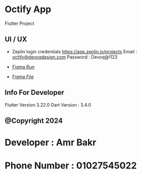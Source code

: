 # Octify App
Flutter Project

## UI / UX
- Zeplin login credentials
  https://app.zeplin.io/projects
  Email : octify@devoqdesign.com
  Password : Devoq@!123

- [Figma Run](https://www.figma.com/proto/L1hbwQ4fxhQ93XGasEaEYS/Owliby-App?node-id=257-1415&t=R3LkWVMyp7XDnSHr-8&scaling=scale-down&content-scaling=fixed&page-id=0%3A1&starting-point-node-id=257%3A1415&hide-ui=1)
- [Figma File](https://www.figma.com/design/L1hbwQ4fxhQ93XGasEaEYS/Owliby-App?node-id=0-1&t=NO88WfpbB1LNVxpJ-0)


## Info For Developer
Flutter Version 3.22.0
Dart Version : 3.4.0

## @Copyright 2024
# Developer : Amr Bakr
# Phone Number : 01027545022